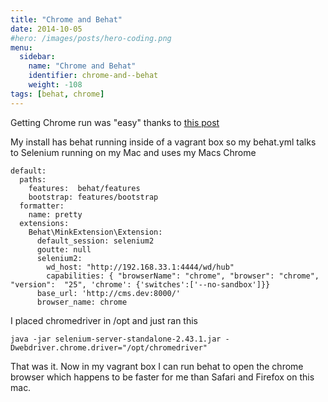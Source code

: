 ```yaml
---
title: "Chrome and Behat"
date: 2014-10-05
#hero: /images/posts/hero-coding.png
menu:
  sidebar:
    name: "Chrome and Behat"
    identifier: chrome-and--behat
    weight: -108
tags: [behat, chrome]
---
```


Getting Chrome run was "easy" thanks to [this post](https://groups.google.com/forum/#!topic/behat/_xHeL0Y-kWA)

My install has behat running inside of a vagrant box so my behat.yml talks to Selenium running on my Mac and uses my Macs Chrome

~~~
default:
  paths:
    features:  behat/features
    bootstrap: features/bootstrap
  formatter:
    name: pretty
  extensions:
    Behat\MinkExtension\Extension:
      default_session: selenium2
      goutte: null
      selenium2:
        wd_host: "http://192.168.33.1:4444/wd/hub"
        capabilities: { "browserName": "chrome", "browser": "chrome", "version":  "25", 'chrome': {'switches':['--no-sandbox']}}
      base_url: 'http://cms.dev:8000/'
      browser_name: chrome

~~~

I placed chromedriver in /opt and just ran this 

~~~
java -jar selenium-server-standalone-2.43.1.jar -Dwebdriver.chrome.driver="/opt/chromedriver"
~~~

That was it. Now in my vagrant box I can run behat to open the chrome browser which happens to be faster for me than Safari and Firefox on this mac.


